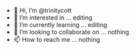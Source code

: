 - 👋 Hi, I’m @trinitycott
- 👀 I’m interested in ... editing
- 🌱 I’m currently learning ... editing
- 💞️ I’m looking to collaborate on ... nothing
- 📫 How to reach me ... nothing

<!---
trinitycott/trinitycott is a ✨ special ✨ repository because its `README.md` (this file) appears on your GitHub profile.
You can click the Preview link to take a look at your changes.
--->
